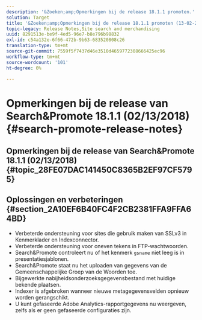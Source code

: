 ```yaml
---
description: '&Zoeken;amp;Opmerkingen bij de release 18.1.1 promoten.'
solution: Target
title: '&Zoeken;amp;Opmerkingen bij de release 18.1.1 promoten (13-02-2018)'
topic-legacy: Release Notes,Site search and merchandising
uuid: 8291513e-be9f-4ed5-96e7-b8e796b98832
exl-id: c54a132e-6f66-472b-9b63-683520808c26
translation-type: tm+mt
source-git-commit: 7559f5f7437d46e3510d4659772308666425ec96
workflow-type: tm+mt
source-wordcount: '101'
ht-degree: 0%

---
```


# Opmerkingen bij de release van Search&amp;Promote 18.1.1 (02/13/2018){#search-promote-release-notes}

## Opmerkingen bij de release van Search&amp;Promote 18.1.1 (02/13/2018) {#topic_28FE07DAC141450C8365B2EF97CF5795}

## Oplossingen en verbeteringen {#section_2A10EF6B40FC4F2CB2381FFA9FFA64BD}

* Verbeterde ondersteuning voor sites die gebruik maken van SSLv3 in Kenmerklader en Indexconnector.
* Verbeterde ondersteuning voor oneven tekens in FTP-wachtwoorden.
* Search&amp;Promote controleert nu of het kenmerk `gsname` niet leeg is in presentatiesjablonen.
* Search&amp;Promote staat nu het uploaden van gegevens van de Gemeenschappelijke Groep van de Woorden toe.
* Bijgewerkte nabijheidsonderzoeksgegevensbestand met huidige bekende plaatsen.
* Indexer is afgebroken wanneer nieuwe metagegevensvelden opnieuw worden gerangschikt.
* U kunt gefaseerde Adobe Analytics-rapportgegevens nu weergeven, zelfs als er geen gefaseerde configuraties zijn.
